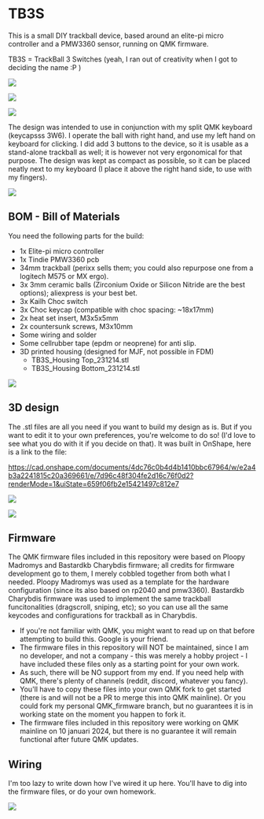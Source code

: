 # TB3S
This is a small DIY trackball device, based around an elite-pi micro controller and a PMW3360 sensor, running on QMK firmware. 

TB3S = TrackBall 3 Switches (yeah, I ran out of creativity when I got to deciding the name :P )

![](https://github.com/Wimads/TB3S/blob/main/images/IMG_20231214_222658_6.jpg)

![](https://github.com/Wimads/TB3S/blob/main/images/IMG_20231214_222613_698.jpg)

![](https://github.com/Wimads/TB3S/blob/main/images/IMG_20231214_222504_925.jpg)



The design was intended to use in conjunction with my split QMK keyboard (keycapsss 3W6). I operate the ball with right hand, and use my left hand on keyboard for clicking. I did add 3 buttons to the device, so it is usable as a stand-alone trackball as well; it is however not very ergonomical for that purpose. The design was kept as compact as possible, so it can be placed neatly next to my keyboard (I place it above the right hand side, to use with my fingers).

![](https://github.com/Wimads/TB3S/blob/main/images/PXL_20240108_225531608.jpg)

## BOM - Bill of Materials
You need the following parts for the build:
* 1x Elite-pi micro controller
* 1x Tindie PMW3360 pcb
* 34mm trackball (perixx sells them; you could also repurpose one from a logitech M575 or MX ergo).
* 3x 3mm ceramic balls (Zirconium Oxide or Silicon Nitride are the best options); aliexpress is your best bet.
* 3x Kailh Choc switch
* 3x Choc keycap (compatible with choc spacing: ~18x17mm)
* 2x heat set insert, M3x5x5mm
* 2x countersunk screws, M3x10mm
* Some wiring and solder
* Some cellrubber tape (epdm or neoprene) for anti slip.
* 3D printed housing (designed for MJF, not possible in FDM)
  * TB3S_Housing Top_231214.stl
  * TB3S_Housing Bottom_231214.stl

![](https://github.com/Wimads/TB3S/blob/main/images/IMG_20231214_184359_805.jpg)


## 3D design
The .stl files are all you need if you want to build my design as is. But if you want to edit it to your own preferences, you're welcome to do so! (I'd love to see what you do with it if you decide on that). It was built in OnShape, here is a link to the file: 

https://cad.onshape.com/documents/4dc76c0b4d4b1410bbc67964/w/e2a4b3a2241815c20a369661/e/7d96c48f304fe2d16c76f0d2?renderMode=1&uiState=659f06fb2e15421497c812e7

![](https://github.com/Wimads/TB3S/blob/main/images/Screenshot%202024-01-10%20220355.png)

![](https://github.com/Wimads/TB3S/blob/main/images/Screenshot%202024-01-10%20215835.png)


## Firmware
The QMK firmware files included in this repository were based on Ploopy Madromys and Bastardkb Charybdis firmware; all credits for firmware development go to them, I merely cobbled together from both what I needed. Ploopy Madromys was used as a template for the hardware configuration (since its also based on rp2040 and pmw3360). Bastardkb Charybdis firmware was used to implement the same trackball funcitonalities (dragscroll, sniping, etc); so you can use all the same keycodes and configurations for trackball as in Charybdis.
* If you're not familiar with QMK, you might want to read up on that before attempting to build this. Google is your friend.
* The firmware files in this repository will NOT be maintained, since I am no developer, and not a company - this was merely a hobby project - I have included these files only as a starting point for your own work.
* As such, there will be NO support from my end. If you need help with QMK, there's plenty of channels (reddit, discord, whatever you fancy).
* You'll have to copy these files into your own QMK fork to get started (there is and will not be a PR to merge this into QMK mainline). Or you could fork my personal QMK_firmware branch, but no guarantees it is in working state on the moment you happen to fork it.
* The firmware files included in this repository were working on QMK mainline on 10 januari 2024, but there is no guarantee it will remain functional after future QMK updates.


## Wiring
I'm too lazy to write down how I've wired it up here. You'll have to dig into the firmware files, or do your own homework.

![](https://github.com/Wimads/TB3S/blob/main/images/IMG_20231214_210434_575.jpg)
